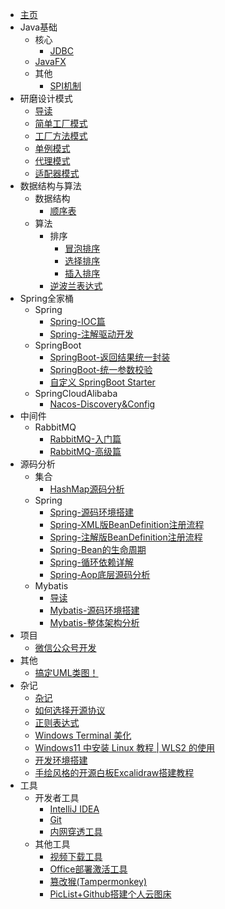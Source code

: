 * [主页](/README.md)
* Java基础
  * 核心
    * [JDBC](/md/Java核心技术/core/JDBC.md)
  * [JavaFX](/md/Java核心技术/JavaFX/JavaFX.md)
  * 其他
    * [SPI机制](/md/Java核心技术/other/SPI机制.md)
* 研磨设计模式
  * [导读](/md/研磨设计模式/README.md)
  * [简单工厂模式](/md/研磨设计模式/简单工厂模式.md)
  * [工厂方法模式](/md/研磨设计模式/工厂方法模式.md)
  * [单例模式](/md/研磨设计模式/单例模式.md)
  * [代理模式](/md/研磨设计模式/代理模式.md)
  * [适配器模式](/md/研磨设计模式/适配器模式.md)
* 数据结构与算法
  * 数据结构
    * [顺序表](/md/数据结构与算法/数据结构/顺序表.md)
  * 算法
    * 排序
      * [冒泡排序](/md/数据结构与算法/算法/排序/冒泡排序.md)
      * [选择排序](/md/数据结构与算法/算法/排序/选择排序.md)
      * [插入排序](/md/数据结构与算法/算法/排序/插入排序.md)
    * [逆波兰表达式](/md/数据结构与算法/算法/逆波兰表达式.md)
* Spring全家桶
  * Spring
    * [Spring-IOC篇](/md/Spring全家桶/Spring/Spring-IOC篇.md)
    * [Spring-注解驱动开发](/md/Spring全家桶/Spring/Spring-注解驱动开发.md)
  * SpringBoot
    * [SpringBoot-返回结果统一封装](/md/Spring全家桶/SpringBoot/SpringBoot-返回结果统一封装.md)
    * [SpringBoot-统一参数校验](/md/Spring全家桶/SpringBoot/SpringBoot-统一参数校验.md)
    * [自定义 SpringBoot Starter](/md/Spring全家桶/SpringBoot/自定义SpringBoot-Starter.md)
  * SpringCloudAlibaba
    * [Nacos-Discovery&Config](/md/Spring全家桶/SpringCloudAlibaba/Nacos-Discovery&Config.md)
* 中间件
  * RabbitMQ
    * [RabbitMQ-入门篇](/md/中间件/RabbitMQ/RabbitMQ-入门篇.md)
    * [RabbitMQ-高级篇](/md/中间件/RabbitMQ/RabbitMQ-高级篇.md)
* 源码分析
  * 集合
    * [HashMap源码分析](/md/源码分析/集合/HashMap源码分析.md)
  * Spring
    * [Spring-源码环境搭建](/md/源码分析/Spring/Spring-源码环境搭建.md)
    * [Spring-XML版BeanDefinition注册流程](/md/源码分析/Spring/Spring-XML版BeanDefinition注册流程.md)
    * [Spring-注解版BeanDefinition注册流程](/md/源码分析/Spring/Spring-注解版BeanDefinition注册流程.md)
    * [Spring-Bean的生命周期](/md/源码分析/Spring/Spring-Bean的生命周期.md)
    * [Spring-循环依赖详解](/md/源码分析/Spring/Spring-循环依赖详解.md)
    * [Spring-Aop底层源码分析](/md/源码分析/Spring/Spring-Aop底层源码分析.md)
  * Mybatis
    * [导读](/md/源码分析/Mybatis/README.md)
    * [Mybatis-源码环境搭建](/md/源码分析/Mybatis/Mybatis-源码环境搭建.md)
    * [Mybatis-整体架构分析](/md/源码分析/Mybatis/Mybatis-整体架构分析.md)
* 项目
  * [微信公众号开发](/md/项目/微信公众号开发.md)
* 其他
  * [搞定UML类图！](/md/其他/搞定UML类图！.md)
* 杂记
  * [杂记](/md/杂记/README.md)
  * [如何选择开源协议](/md/杂记/如何选择开源协议.md)
  * [正则表达式](/md/杂记/正则表达式.md)
  * [Windows Terminal 美化](/md/杂记/Windows-Terminal美化.md)
  * [Windows11 中安装 Linux 教程 | WLS2 的使用](/md/杂记/Windows11中安装Linux教程之WLS2的使用.md)
  * [开发环境搭建](/md/杂记/开发环境搭建.md)
  * [手绘风格的开源白板Excalidraw搭建教程](/md/杂记/手绘风格的开源白板Excalidraw搭建教程.md)
* 工具
  * 开发者工具
    * [IntelliJ IDEA](/md/工具/开发者工具/IDEA.md)
    * [Git](/md/工具/开发者工具/Git.md)
    * [内网穿透工具](/md/工具/开发者工具/内网穿透工具.md)
  * 其他工具
    * [视频下载工具](/md/工具/其他工具/视频下载工具.md)
    * [Office部署激活工具](/md/工具/其他工具/Office部署激活工具.md)
    * [篡改猴(Tampermonkey)](/md/工具/其他工具/篡改猴(Tampermonkey).md)
    * [PicList+Github搭建个人云图床](/md/工具/其他工具/PicList+Github搭建个人云图床.md)